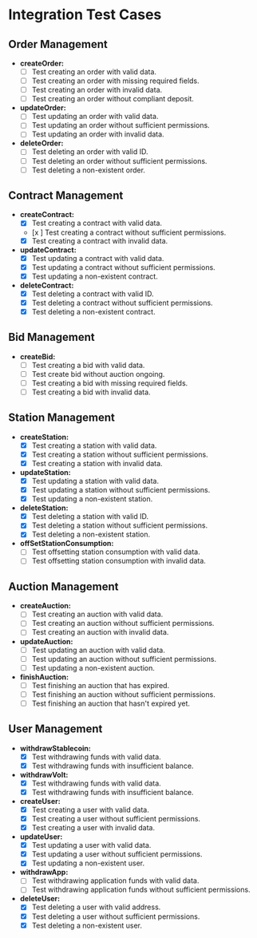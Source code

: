 # Integration Test Cases

## Order Management

- **createOrder:**
  - [ ] Test creating an order with valid data.
  - [ ] Test creating an order with missing required fields.
  - [ ] Test creating an order with invalid data.
  - [ ] Test creating an order without compliant deposit.

- **updateOrder:**
  - [ ] Test updating an order with valid data.
  - [ ] Test updating an order without sufficient permissions.
  - [ ] Test updating an order with invalid data.

- **deleteOrder:**
  - [ ] Test deleting an order with valid ID.
  - [ ] Test deleting an order without sufficient permissions.
  - [ ] Test deleting a non-existent order.

## Contract Management

- **createContract:**
  - [x] Test creating a contract with valid data.
  - [x ] Test creating a contract without sufficient permissions.
  - [x] Test creating a contract with invalid data.

- **updateContract:**
  - [x] Test updating a contract with valid data.
  - [x] Test updating a contract without sufficient permissions.
  - [x] Test updating a non-existent contract.

- **deleteContract:**
  - [x] Test deleting a contract with valid ID.
  - [x] Test deleting a contract without sufficient permissions.
  - [x] Test deleting a non-existent contract.

## Bid Management

- **createBid:**
  - [ ] Test creating a bid with valid data.
  - [ ] Test create bid without auction ongoing.
  - [ ] Test creating a bid with missing required fields.
  - [ ] Test creating a bid with invalid data.

## Station Management

- **createStation:**
  - [x] Test creating a station with valid data.
  - [x] Test creating a station without sufficient permissions.
  - [x] Test creating a station with invalid data.

- **updateStation:**
  - [x] Test updating a station with valid data.
  - [x] Test updating a station without sufficient permissions.
  - [x] Test updating a non-existent station.

- **deleteStation:**
  - [x] Test deleting a station with valid ID.
  - [x] Test deleting a station without sufficient permissions.
  - [x] Test deleting a non-existent station.

- **offSetStationConsumption:**
  - [ ] Test offsetting station consumption with valid data.
  - [ ] Test offsetting station consumption with invalid data.

## Auction Management

- **createAuction:**
  - [ ] Test creating an auction with valid data.
  - [ ] Test creating an auction without sufficient permissions.
  - [ ] Test creating an auction with invalid data.

- **updateAuction:**
  - [ ] Test updating an auction with valid data.
  - [ ] Test updating an auction without sufficient permissions.
  - [ ] Test updating a non-existent auction.

- **finishAuction:**
  - [ ] Test finishing an auction that has expired.
  - [ ] Test finishing an auction without sufficient permissions.
  - [ ] Test finishing an auction that hasn't expired yet.

## User Management

- **withdrawStablecoin:**
  - [x] Test withdrawing funds with valid data.
  - [x] Test withdrawing funds with insufficient balance.

- **withdrawVolt:**
  - [x] Test withdrawing funds with valid data.
  - [x] Test withdrawing funds with insufficient balance.

- **createUser:**
  - [x] Test creating a user with valid data.
  - [x] Test creating a user without sufficient permissions.
  - [x] Test creating a user with invalid data.

- **updateUser:**
  - [x] Test updating a user with valid data.
  - [x] Test updating a user without sufficient permissions.
  - [x] Test updating a non-existent user.

- **withdrawApp:**
  - [ ] Test withdrawing application funds with valid data.
  - [ ] Test withdrawing application funds without sufficient permissions.

- **deleteUser:**
  - [x] Test deleting a user with valid address.
  - [x] Test deleting a user without sufficient permissions.
  - [x] Test deleting a non-existent user.
